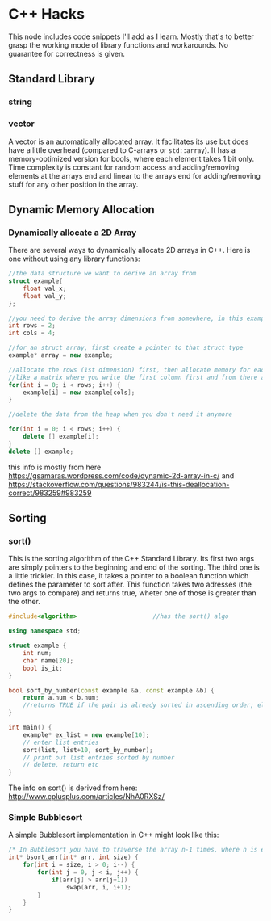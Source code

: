 # C++ Hacks
This node includes code snippets I'll add as I learn. Mostly that's to better grasp the working mode of library functions and workarounds. No guarantee for correctness is given.

## Standard Library

### string

### vector
A vector is an automatically allocated array. It facilitates its use but does have a little overhead (compared to C-arrays or `std::array`). It has a memory-optimized version for bools, where each element takes 1 bit only. Time complexity is constant for random access and adding/removing elements at the arrays end and linear to the arrays end for adding/removing stuff for any other position in the array.

## Dynamic Memory Allocation
### Dynamically allocate a 2D Array
There are several ways to dynamically allocate 2D arrays in C++. Here is one without using any library functions: 
```c++
//the data structure we want to derive an array from
struct example{
    float val_x;
    float val_y;
};

//you need to derive the array dimensions from somewhere, in this example, we simply set them
int rows = 2;
int cols = 4;

//for an struct array, first create a pointer to that struct type
example* array = new example;

//allocate the rows (1st dimension) first, then allocate memory for each row (2nd dimension)
//like a matrix where you write the first column first and from there all the rows
for(int i = 0; i < rows; i++) {
    example[i] = new example[cols];
}

//delete the data from the heap when you don't need it anymore

for(int i = 0; i < rows; i++) {
    delete [] example[i];
}
delete [] example;
```
this info is mostly from here https://gsamaras.wordpress.com/code/dynamic-2d-array-in-c/ 
and https://stackoverflow.com/questions/983244/is-this-deallocation-correct/983259#983259

## Sorting
### sort()
This is the sorting algorithm of the C++ Standard Library. Its first two args are simply pointers to the beginning and end of the sorting. The third one is a little trickier. In this case, it takes a pointer to a boolean function which defines the parameter to sort after. This function takes two adresses (the two args to compare) and returns true, wheter one of those is greater than the other.
```C++
#include<algorithm>                     //has the sort() algo

using namespace std;

struct example {
    int num;
    char name[20];
    bool is_it;
}

bool sort_by_number(const example &a, const example &b) {
    return a.num < b.num;
    //returns TRUE if the pair is already sorted in ascending order; else returns false and changes those
}

int main() {
    example* ex_list = new example[10];
    // enter list entries
    sort(list, list+10, sort_by_number);
    // print out list entries sorted by number
    // delete, return etc
}
```
The info on sort() is derived from here: http://www.cplusplus.com/articles/NhA0RXSz/

### Simple Bubblesort
A simple Bubblesort implementation in C++ might look like this:
``` C++
/* In Bubblesort you have to traverse the array n-1 times, where n is equal to the count of elements of the array. Also, the greatest elemtent always goes to the back in each iteration, therefore the search area decreases by 1 with each interation */
int* bsort_arr(int* arr, int size) {
    for(int i = size, i > 0; i--) {
        for(int j = 0, j < i, j++) {
            if(arr[j] > arr[j+1])
                swap(arr, i, i+1);
        }
    }
}
```